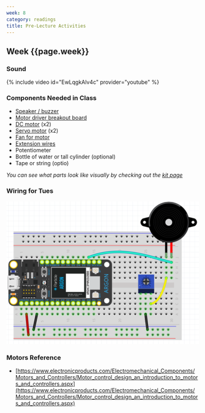 ```yaml
---
week: 8
category: readings
title: Pre-Lecture Activities
---
```




## Week {{page.week}}

### Sound

  {% include video id="EwLqgkAlv4c" provider="youtube" %}

### Components Needed in Class 

- [Speaker / buzzer](https://www.sparkfun.com/products/7950)
- [Motor driver breakout board](https://www.sparkfun.com/products/14451)
- [DC motor](https://www.sparkfun.com/products/13302) (x2)
- [Servo motor](https://www.amazon.com/Smraza-Helicopter-Airplane-Control-Arduino/dp/B07L2SF3R4) (x2)
- [Fan for motor](https://www.amazon.com/EUDAX-Propeller-Airplane-Science-Education/dp/B073XM12MY)
- [Extension wires](https://www.sparkfun.com/products/9140)
- Potentiometer
- Bottle of water or tall cylinder (optional)
- Tape or string (optio)

*You can see what parts look like visually by checking out the [kit page](https://reparke.github.io/ITP348-Physical-Computing/kit)*

### Wiring for Tues

![1570925716449](week08.assets/1570925716449.png)

###   Motors Reference

- [https://www.electronicproducts.com/Electromechanical_Components/Motors_and_Controllers/Motor_control_design_an_introduction_to_motors_and_controllers.aspx](https://www.electronicproducts.com/Electromechanical_Components/Motors_and_Controllers/Motor_control_design_an_introduction_to_motors_and_controllers.aspx)

